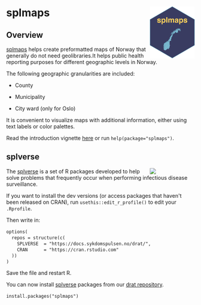 # splmaps <a href="https://docs.sykdomspulsen.no/splmaps"><img src="man/figures/logo.png" align="right" width="120" /></a>


## Overview 

[splmaps](https://docs.sykdomspulsen.no/splmaps) helps create preformatted maps of Norway that generally do not need geolibraries.It helps public health reporting purposes for different geographic levels in Norway.

The following geographic granularities are included: 

* County

* Municipality

* City ward (only for Oslo)

It is convenient to visualize maps with additional information, either using text labels or color palettes.

Read the introduction vignette [here](http://docs.sykdomspulsen.no/splmaps/articles/splmaps.html) or run `help(package="splmaps")`.


## splverse

<a href="https://docs.sykdomspulsen.no/packages"><img src="https://docs.sykdomspulsen.no/packages/splverse.png" align="right" width="120" /></a>

The [splverse](https://docs.sykdomspulsen.no/packages) is a set of R packages developed to help solve problems that frequently occur when performing infectious disease surveillance.

If you want to install the dev versions (or access packages that haven't been released on CRAN), run `usethis::edit_r_profile()` to edit your `.Rprofile`. 

Then write in:

```
options(
  repos = structure(c(
    SPLVERSE  = "https://docs.sykdomspulsen.no/drat/",
    CRAN      = "https://cran.rstudio.com"
  ))
)
```

Save the file and restart R.

You can now install [splverse](https://docs.sykdomspulsen.no/packages) packages from our [drat repository](https://docs.sykdomspulsen.no/drat).

```
install.packages("splmaps")
```

